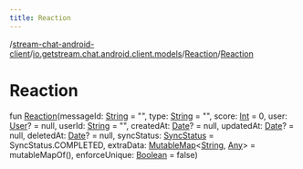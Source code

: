 ```yaml
---
title: Reaction
---
```

/[stream-chat-android-client](../../index.md)/[io.getstream.chat.android.client.models](../index.md)/[Reaction](index.md)/[Reaction](Reaction.md)  
  
  
  
# Reaction  
fun [Reaction](Reaction.md)(messageId: [String](https://kotlinlang.org/api/latest/jvm/stdlib/kotlin/-string/index.html) = "", type: [String](https://kotlinlang.org/api/latest/jvm/stdlib/kotlin/-string/index.html) = "", score: [Int](https://kotlinlang.org/api/latest/jvm/stdlib/kotlin/-int/index.html) = 0, user: [User](../User/index.md)? = null, userId: [String](https://kotlinlang.org/api/latest/jvm/stdlib/kotlin/-string/index.html) = "", createdAt: [Date](https://developer.android.com/reference/kotlin/java/util/Date.html)? = null, updatedAt: [Date](https://developer.android.com/reference/kotlin/java/util/Date.html)? = null, deletedAt: [Date](https://developer.android.com/reference/kotlin/java/util/Date.html)? = null, syncStatus: [SyncStatus](../../io.getstream.chat.android.client.utils/SyncStatus/index.md) = SyncStatus.COMPLETED, extraData: [MutableMap](https://kotlinlang.org/api/latest/jvm/stdlib/kotlin.collections/-mutable-map/index.html)&lt;[String](https://kotlinlang.org/api/latest/jvm/stdlib/kotlin/-string/index.html), [Any](https://kotlinlang.org/api/latest/jvm/stdlib/kotlin/-any/index.html)&gt; = mutableMapOf(), enforceUnique: [Boolean](https://kotlinlang.org/api/latest/jvm/stdlib/kotlin/-boolean/index.html) = false)

